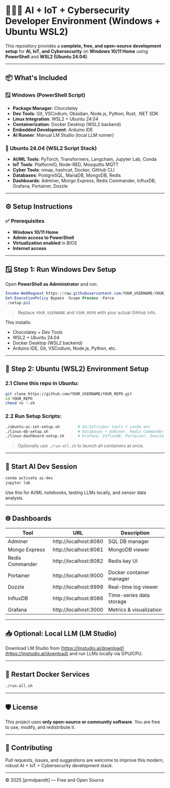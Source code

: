 # 🧠🔐📡 AI + IoT + Cybersecurity Developer Environment (Windows + Ubuntu WSL2)

This repository provides a **complete, free, and open-source development setup** for **AI, IoT, and Cybersecurity** on **Windows 10/11 Home** using **PowerShell** and **WSL2 (Ubuntu 24.04)**.

---

## 📦 What's Included

### 🪟 Windows (PowerShell Script)
- **Package Manager**: Chocolatey
- **Dev Tools**: Git, VSCodium, Obsidian, Node.js, Python, Rust, .NET SDK
- **Linux Integration**: WSL2 + Ubuntu 24.04
- **Containerization**: Docker Desktop (WSL2 backend)
- **Embedded Development**: Arduino IDE
- **AI Runner**: Manual LM Studio (local LLM runner)

### 🐧 Ubuntu 24.04 (WSL2 Script Stack)
- **AI/ML Tools**: PyTorch, Transformers, Langchain, Jupyter Lab, Conda
- **IoT Tools**: PlatformIO, Node-RED, Mosquitto MQTT
- **Cyber Tools**: nmap, hashcat, Docker, GitHub CLI
- **Databases**: PostgreSQL, MariaDB, MongoDB, Redis
- **Dashboards**: Adminer, Mongo Express, Redis Commander, InfluxDB, Grafana, Portainer, Dozzle

---

## ⚙️ Setup Instructions

### ✅ Prerequisites
- **Windows 10/11 Home**
- **Admin access to PowerShell**
- **Virtualization enabled** in BIOS
- **Internet access**

---

## 🪟 Step 1: Run Windows Dev Setup

Open **PowerShell as Administrator** and run:

```powershell
Invoke-WebRequest https://raw.githubusercontent.com/YOUR_USERNAME/YOUR_REPO/main/windows-dev-setup.ps1 -OutFile setup.ps1
Set-ExecutionPolicy Bypass -Scope Process -Force
./setup.ps1
```

> Replace `YOUR_USERNAME` and `YOUR_REPO` with your actual GitHub info.

This installs:
- Chocolatey + Dev Tools
- WSL2 + Ubuntu 24.04
- Docker Desktop (WSL2 backend)
- Arduino IDE, Git, VSCodium, Node.js, Python, etc.

---

## 🐧 Step 2: Ubuntu (WSL2) Environment Setup

### 2.1 Clone this repo in Ubuntu:

```bash
git clone https://github.com/YOUR_USERNAME/YOUR_REPO.git
cd YOUR_REPO
chmod +x *.sh
```

### 2.2 Run Setup Scripts:

```bash
./ubuntu-ai-iot-setup.sh        # AI/IoT/Cyber tools + conda env
./linux-db-setup.sh             # Databases + Adminer, Redis Commander
./linux-dashboard-setup.sh      # Grafana, InfluxDB, Portainer, Dozzle
```

> Optionally use `./run-all.sh` to launch all containers at once.

---

## 🧠 Start AI Dev Session

```bash
conda activate ai-dev
jupyter lab
```

Use this for AI/ML notebooks, testing LLMs locally, and sensor data analysis.

---

## 🌐 Dashboards

| Tool            | URL                      | Description                 |
|-----------------|--------------------------|-----------------------------|
| Adminer         | http://localhost:8080    | SQL DB manager              |
| Mongo Express   | http://localhost:8081    | MongoDB viewer              |
| Redis Commander | http://localhost:8082    | Redis key UI                |
| Portainer       | http://localhost:9000    | Docker container manager    |
| Dozzle          | http://localhost:9999    | Real-time log viewer        |
| InfluxDB        | http://localhost:8086    | Time-series data storage    |
| Grafana         | http://localhost:3000    | Metrics & visualization     |

---

## 📥 Optional: Local LLM (LM Studio)

Download LM Studio from [https://lmstudio.ai/download](https://lmstudio.ai/download) and run LLMs locally via GPU/CPU.

---

## 🔁 Restart Docker Services

```bash
./run-all.sh
```

---

## 🛡️ License

This project uses **only open-source or community software**. You are free to use, modify, and redistribute it.

---

## 🤝 Contributing

Pull requests, issues, and suggestions are welcome to improve this modern, robust AI + IoT + Cybersecurity development stack.

---

© 2025 [prmdpandit] — Free and Open Source